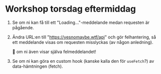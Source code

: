 # Workshop torsdag eftermiddag

1. Se om ni kan få till ett "Loading..."-meddelande medan requesten är pågående.

2. Ändra URL:en till "https://yesnomaybe.wtf/api" och gör felhantering, så ett meddelande visas om requesten misslyckas (av någon anledning).

    🌟 om ni även visar själva felmeddelandet!

3. Se om ni kan göra en custom hook (kanske kalla den för `useFetch`?) av data-hämtningen (fetch).
